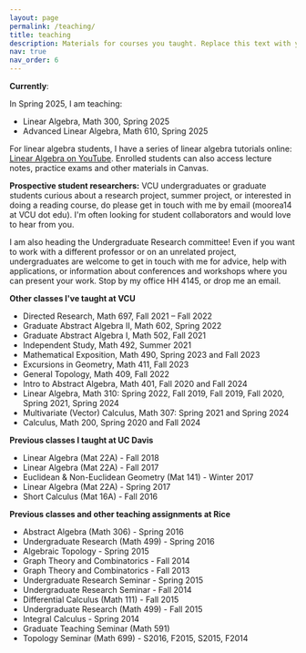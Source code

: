```yaml
---
layout: page
permalink: /teaching/
title: teaching
description: Materials for courses you taught. Replace this text with your description.
nav: true
nav_order: 6
---
```


<b>Currently</b>:

In Spring 2025, I am teaching:

- Linear Algebra, Math 300, Spring 2025
- Advanced Linear Algebra, Math 610, Spring 2025

For linear algebra students, I have a series of linear algebra tutorials online: <a href= "https://www.youtube.com/playlist?list=PL1oREv7xaaknZHxESRhMP24GeL9-xABFi">Linear Algebra on YouTube</a>. Enrolled students can also access lecture notes, practice exams and other materials in Canvas.


<b>Prospective student researchers:</b> VCU undergraduates or graduate students curious about a research project, summer project, or interested in doing a reading course, do please get in touch with me by email (moorea14 at VCU dot edu). I'm often looking for student collaborators and would love to hear from you.

I am also heading the Undergraduate Research committee! Even if you want to work with a different professor or on an unrelated project, undergraduates are welcome to get in touch with me for advice, help with applications, or information about conferences and workshops where you can present your work. Stop by my office HH 4145, or drop me an email.

<b>Other classes I've taught at VCU</b>

- Directed Research, Math 697, Fall 2021 – Fall 2022
- Graduate Abstract Algebra II, Math 602, Spring 2022
- Graduate Abstract Algebra I, Math 502, Fall 2021
- Independent Study, Math 492, Summer 2021
- Mathematical Exposition, Math 490, Spring 2023 and Fall 2023
- Excursions in Geometry, Math 411, Fall 2023
- General Topology, Math 409, Fall 2022
- Intro to Abstract Algebra, Math 401, Fall 2020 and Fall 2024
- Linear Algebra, Math 310: Spring 2022, Fall 2019, Fall 2019, Fall 2020, Spring 2021, Spring 2024
- Multivariate (Vector) Calculus, Math 307: Spring 2021 and Spring 2024
- Calculus, Math 200, Spring 2020 and Fall 2024

<b>Previous classes I taught at UC Davis</b>
- Linear Algebra (Mat 22A) - Fall 2018
- Linear Algebra (Mat 22A) - Fall 2017
- Euclidean & Non-Euclidean Geometry (Mat 141) - Winter 2017
- Linear Algebra (Mat 22A) - Spring 2017
- Short Calculus (Mat 16A) - Fall 2016

<b>Previous classes and other teaching assignments at Rice</b>
- Abstract Algebra (Math 306) - Spring 2016
- Undergraduate Research (Math 499) - Spring 2016
- Algebraic Topology - Spring 2015
- Graph Theory and Combinatorics - Fall 2014
- Graph Theory and Combinatorics - Fall 2013
- Undergraduate Research Seminar - Spring 2015
- Undergraduate Research Seminar - Fall 2014
- Differential Calculus (Math 111) - Fall 2015
- Undergraduate Research (Math 499) - Fall 2015
- Integral Calculus - Spring 2014
- Graduate Teaching Seminar (Math 591)
- Topology Seminar (Math 699) - S2016, F2015, S2015, F2014

